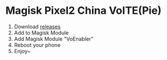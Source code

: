 # Magisk Pixel2 China VoITE(Pie)
1. Download [releases](https://github.com/muink/magisk-pixel2-china-volte/releases)
2. Add to Magisk Module
3. Add Magisk Module "VoEnabler"
4. Reboot your phone
5. Enjoy~
